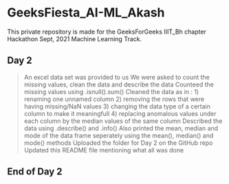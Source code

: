 # GeeksFiesta_AI-ML_Akash
This private repository is made for the GeeksForGeeks IIIT_Bh chapter Hackathon Sept, 2021 Machine Learning Track.

## Day 2
> An excel data set was provided to us
> We were asked to count the missing values, clean the data and describe the data
> Counteed the missing values using .isnull().sum()
> Cleaned the data as in : 1) renaming one unnamed column
                           2) removing the rows that were having missing/NaN values
                           3) changing the data type of a certain column to make it meaningfull
                           4) replacing anomalous values under each column by the median values of the same column
> Described the data using .describe() and .info()
> Also printed the mean, median and mode of the data frame seperately using the mean(), median() and mode() methods
> Uploaded the folder for Day 2 on the GitHub repo
> Updated this README file mentioning what all was done
## End of Day 2
